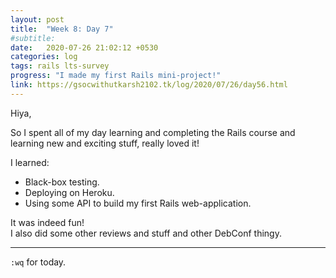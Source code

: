 ```yaml
---
layout: post
title:  "Week 8: Day 7"
#subtitle:
date:   2020-07-26 21:02:12 +0530
categories: log
tags: rails lts-survey
progress: "I made my first Rails mini-project!"
link: https://gsocwithutkarsh2102.tk/log/2020/07/26/day56.html
---
```


Hiya,

So I spent all of my day learning and completing the Rails course and
learning new and exciting stuff, really loved it!

I learned:
- Black-box testing.
- Deploying on Heroku.
- Using some API to build my first Rails web-application.

It was indeed fun!  
I also did some other reviews and stuff and other DebConf thingy.

---

`:wq` for today.
